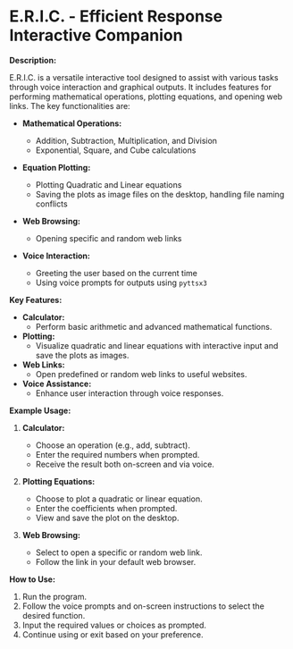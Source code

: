 # E.R.I.C. - Efficient Response Interactive Companion

**Description:**

E.R.I.C. is a versatile interactive tool designed to assist with various tasks through voice interaction and graphical outputs. It includes features for performing mathematical operations, plotting equations, and opening web links. The key functionalities are:

- **Mathematical Operations:**
  - Addition, Subtraction, Multiplication, and Division
  - Exponential, Square, and Cube calculations

- **Equation Plotting:**
  - Plotting Quadratic and Linear equations
  - Saving the plots as image files on the desktop, handling file naming conflicts

- **Web Browsing:**
  - Opening specific and random web links

- **Voice Interaction:**
  - Greeting the user based on the current time
  - Using voice prompts for outputs using `pyttsx3`

**Key Features:**
- **Calculator:**
  - Perform basic arithmetic and advanced mathematical functions.
- **Plotting:**
  - Visualize quadratic and linear equations with interactive input and save the plots as images.
- **Web Links:**
  - Open predefined or random web links to useful websites.
- **Voice Assistance:**
  - Enhance user interaction through voice responses.

**Example Usage:**
1. **Calculator:**
   - Choose an operation (e.g., add, subtract).
   - Enter the required numbers when prompted.
   - Receive the result both on-screen and via voice.

2. **Plotting Equations:**
   - Choose to plot a quadratic or linear equation.
   - Enter the coefficients when prompted.
   - View and save the plot on the desktop.

3. **Web Browsing:**
   - Select to open a specific or random web link.
   - Follow the link in your default web browser.

**How to Use:**
1. Run the program.
2. Follow the voice prompts and on-screen instructions to select the desired function.
3. Input the required values or choices as prompted.
4. Continue using or exit based on your preference.
